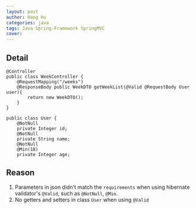 ```yaml
---
layout: post
author: Hang Hu
categories: java
tags: Java Spring-Framework SpringMVC 
cover: 
---
```


## Detail

```
@Controller
public class WeekController {
	@RequestMapping("/weeks")
	@ResponseBody public WeekDTO getWeekList(@Valid @RequestBody User user){
		return new WeekDTO();
	}
}
```
```
public class User {
    @NotNull
    private Integer id;
    @NotNull
    private String name;
    @NotNull
    @Min(18)
    private Integer age;
```
## Reason

1. Parameters in json didn't match the `requirements` when using hibernate validator's `@Valid`, such as `@NotNull`, `@Min`.
2. No getters and setters in class `User` when using `@Valid`
